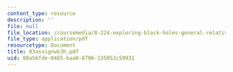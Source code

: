 ```yaml
---
content_type: resource
description: ''
file: null
file_location: /coursemedia/8-224-exploring-black-holes-general-relativity-astrophysics-spring-2003/88a56fde0465baa08706135052c59931_03assignwk3h.pdf
file_type: application/pdf
resourcetype: Document
title: 03assignwk3h.pdf
uid: 88a56fde-0465-baa0-8706-135052c59931
---
```

